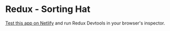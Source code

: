 # Redux - Sorting Hat

[Test this app on Netlify](https://priceless-franklin-0c3c59.netlify.app/) and run Redux Devtools in your browser's inspector.